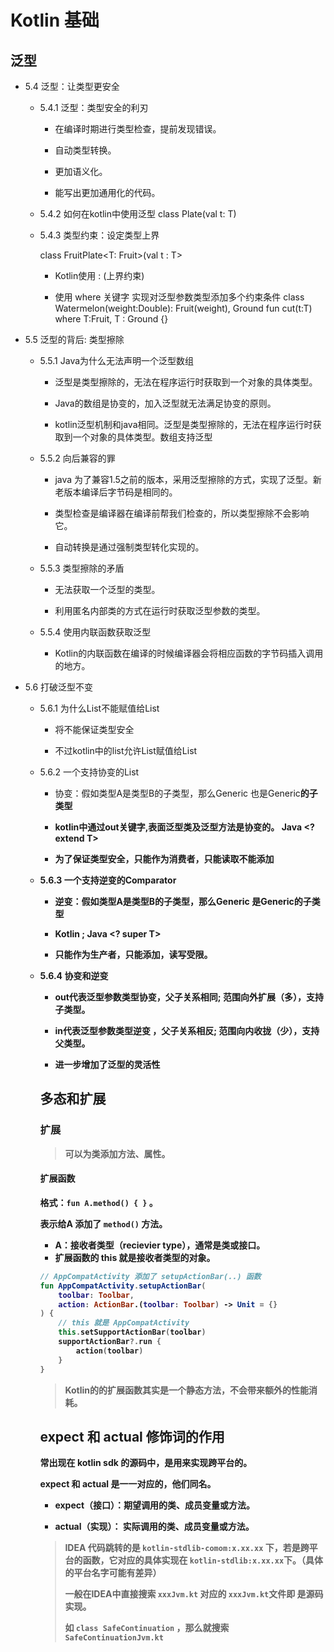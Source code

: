 # Kotlin 基础





## 泛型

- 5.4 泛型：让类型更安全

  - 5.4.1 泛型：类型安全的利刃

    - 在编译时期进行类型检查，提前发现错误。

    - 自动类型转换。

    - 更加语义化。

    - 能写出更加通用化的代码。

  - 5.4.2 如何在kotlin中使用泛型
    class Plate<T>(val t: T)

  - 5.4.3 类型约束：设定类型上界

    class FruitPlate<T: Fruit>(val t : T>

    - Kotlin使用 : (上界约束)

    - 使用 where 关键字 实现对泛型参数类型添加多个约束条件
      class Watermelon(weight:Double): Fruit(weight), Ground
      ​fun <T> cut(t:T) where T:Fruit, T : Ground {}

- 5.5 泛型的背后: 类型擦除

  - 5.5.1 Java为什么无法声明一个泛型数组

    - 泛型是类型擦除的，无法在程序运行时获取到一个对象的具体类型。

    -  Java的数组是协变的，加入泛型就无法满足协变的原则。

    - kotlin泛型机制和java相同。泛型是类型擦除的，无法在程序运行时获取到一个对象的具体类型。数组支持泛型

  - 5.5.2 向后兼容的罪

    - java 为了兼容1.5之前的版本，采用泛型擦除的方式，实现了泛型。新老版本编译后字节码是相同的。

    - 类型检查是编译器在编译前帮我们检查的，所以类型擦除不会影响它。

    - 自动转换是通过强制类型转化实现的。

  - 5.5.3 类型擦除的矛盾

    - 无法获取一个泛型的类型。

    - 利用匿名内部类的方式在运行时获取泛型参数的类型。

  - 5.5.4 使用内联函数获取泛型
    - Kotlin的内联函数在编译的时候编译器会将相应函数的字节码插入调用的地方。

- 5.6 打破泛型不变

  - 5.6.1 为什么List<String>不能赋值给List<Object>

    - 将不能保证类型安全

    - 不过kotlin中的list允许List<String>赋值给List<Any>

  - 5.6.2 一个支持协变的List

    - 协变：假如类型A是类型B的子类型，那么Generic<A> 也是Generic<B>的子类型

    - kotlin中通过out关键字<out T>,表面泛型类及泛型方法是协变的。 Java <? extend T>

    - 为了保证类型安全，只能作为消费者，只能读取不能添加

  - 5.6.3 一个支持逆变的Comparator

    - 逆变：假如类型A是类型B的子类型，那么Generic<B> 是Generic<A>的子类型

    - Kotlin <in T> ; Java <? super T>

    - 只能作为生产者，只能添加，读写受限。

  - 5.6.4 协变和逆变

    - out代表泛型参数类型协变，父子关系相同; 范围向外扩展（多），支持子类型。

    - in代表泛型参数类型逆变 ，父子关系相反; 范围向内收拢（少），支持父类型。

    - 进一步增加了泛型的灵活性



## 多态和扩展



### 扩展

> 可以为类添加方法、属性。

#### 扩展函数

格式：`fun A.method() { }` 。

表示给A 添加了 `method()` 方法。

* A：接收者类型（recievier type），通常是类或接口。
* 扩展函数的 this 就是接收者类型的对象。

```kotlin
// AppCompatActivity 添加了 setupActionBar(..) 函数
fun AppCompatActivity.setupActionBar(
    toolbar: Toolbar,
    action: ActionBar.(toolbar: Toolbar) -> Unit = {}
) {
    // this 就是 AppCompatActivity
    this.setSupportActionBar(toolbar)
    supportActionBar?.run {
        action(toolbar)
    }
}

```

> Kotlin的的扩展函数其实是一个静态方法，不会带来额外的性能消耗。



## expect 和 actual 修饰词的作用

常出现在 kotlin sdk 的源码中，是用来实现跨平台的。

expect 和 actual 是一一对应的，他们同名。

* expect（接口）：期望调用的类、成员变量或方法。

* actual（实现）： 实际调用的类、成员变量或方法。

> IDEA 代码跳转的是 `kotlin-stdlib-comom:x.xx.xx` 下，若是跨平台的函数，它对应的具体实现在 `kotlin-stdlib:x.xx.xx`下。（具体的平台名字可能有差异）
>
> 一般在IDEA中直接搜索 `xxxJvm.kt` 对应的 `xxxJvm.kt`文件即 是源码实现。
>
> 如 `class SafeContinuation` ，那么就搜索 `SafeContinuationJvm.kt`